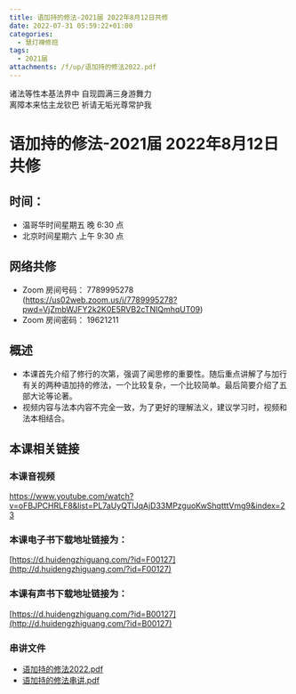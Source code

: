 ```yaml
---
title: 语加持的修法-2021届 2022年8月12日共修
date: 2022-07-31 05:59:22+01:00
categories:
  - 慧灯禅修班
tags:
  - 2021届
attachments: /f/up/语加持的修法2022.pdf
---
```

<!--StartFragment-->

诸法等性本基法界中 自现圆满三身游舞力\
离障本来怙主龙钦巴 祈请无垢光尊常护我

# 语加持的修法-2021届 2022年8月12日共修

## 时间：

* 温哥华时间星期五 晚 6:30 点
* 北京时间星期六 上午 9:30 点

## 网络共修

* Zoom 房间号码： 7789995278 (<https://us02web.zoom.us/j/7789995278?pwd=VjZmbWJFY2k2K0E5RVB2cTNIQmhqUT09>)
* Zoom 房间密码： 19621211

## 概述

* 本课首先介绍了修行的次第，强调了闻思修的重要性。随后重点讲解了与加行有关的两种语加持的修法，一个比较复杂，一个比较简单。最后简要介绍了五部大论等论著。
* 视频内容与法本内容不完全一致，为了更好的理解法义，建议学习时，视频和法本相结合。

## 本课相关链接

### 本课音视频

<https://www.youtube.com/watch?v=oFBJPCHRLF8&list=PL7aUyQTIJqAjD33MPzguoKwShqtttVmg9&index=23>

### 本课电子书下载地址链接为：

[https://d.huidengzhiguang.com/?id=F00127](http://d.huidengzhiguang.com/?id=F00127)

### 本课有声书下载地址链接为：

[https://d.huidengzhiguang.com/?id=B00127](http://d.huidengzhiguang.com/?id=B00127)

### 串讲文件

- [语加持的修法2022.pdf](/f/up/语加持的修法2022.pdf)
- [语加持的修法串讲.pdf](http://huidengchanxiu.net/hdv/f/up/%E8%AF%AD%E5%8A%A0%E6%8C%81%E7%9A%84%E4%BF%AE%E6%B3%95%E4%B8%B2%E8%AE%B2.pdf)
